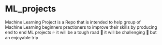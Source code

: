 # ML_projects
Machine Learning Project is a Repo that is intended to help group of Machine Learning beginners practioners to improve their skills by producing end to end ML projects  💦 it will be a tough road 👊 it will be challenging 👊 but an enjoyable trip

